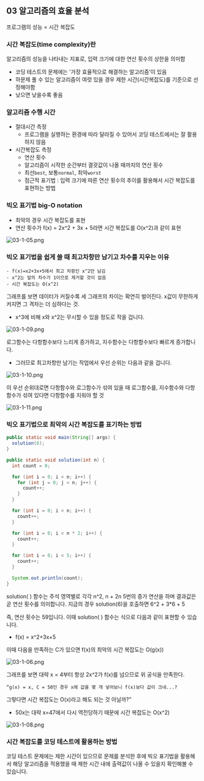 ## 03 알고리즘의 효율 분석
프로그램의 성능 = 시간 복잡도

### 시간 복잡도(time complexity)란
알고리즘의 성능을 나타내는 지표로, 입력 크기에 대한 연산 횟수의 상한을 의미함

- 코딩 테스트의 문제에는 '가장 효율적으로 해결하는 알고리즘’이 있음
- 하문제 풀 수 있는 알고리즘이 여럿 있을 경우 제한 시간(시간복잡도)를 기준으로 선정해야함
- 낮으면 낮을수록 좋음

### 알고리즘 수행 시간
- 절대시간 측정
  - 프로그램을 실행하는 환경에 따라 달라질 수 있어서 코딩 테스트에서는 잘 활용하지 않음
- 시간복잡도 측정
  - 연산 횟수
  - 알고리즘이 시작한 순간부터 결괏값이 나올 때까지의 연산 횟수
  - 최선`best`, 보통`normal`, 최악`worst`
  - 점근적 표기법 : 입력 크기에 따른 연산 횟수의 추이를 활용해서 시간 복잡도를 표현하는 방법

### 빅오 표기법 big-O notation
- 최악의 경우 시간 복잡도를 표현
- 연산 횟수가 f(x) = 2x^2 + 3x + 5라면 시간 복잡도를 O(x^2)과 같이 표현


![03-1-05.png](img/03-1-05.png)

### 빅오 표기법을 쉽게 쓸 때 최고차항만 남기고 차수를 지우는 이유

    - f(x)=x2+3x+5에서 최고 차항인 x^2만 남김
    - x^2는 앞의 차수가 1이므로 제거할 것이 없음
    - 시간 복잡도는 O(x^2)


그래프를 보면 데이터가 커질수록 세 그래프의 차이는 확연히 벌어진다. x값이 무한하게 커지면 그 격차는 더 심하다는 것.

- x^3에 비해 x와 x^2는 무시할 수 있을 정도로 작을 겁니다.

![03-1-09.png](img/03-1-09.png)

로그함수는 다항함수보다 느리게 증가하고, 지수함수는 다항함수보다 빠르게 증가합니다. 

- 그러므로 최고차항만 남기는 작업에서 우선 순위는 다음과 같을 겁니다.

![03-1-10.png](img/03-1-10.png)

이 우선 순위대로면 다항함수와 로그함수가 섞여 있을 때 로그함수를, 지수함수와 다항함수가 섞여 있다면 다항함수를 지워야 할 것

![03-1-11.png](img/03-1-11.png)

### 빅오 표기법으로 최악의 시간 복잡도를 표기하는 방법

``` java
public static void main(String[] args) {
  solution(6);
}

public static void solution(int n) {
  int count = 0;

  for (int i = 0; i < n; i++) {
    for (int j = 0; j < n; j++) {
      count++;
    }
  }

  for (int i = 0; i < n; i++) {
    count++;
  }

  for (int i = 0; i < n * 2; i++) {
    count++;
  }

  for (int i = 0; i < 5; i++) {
    count++;
  }

  System.out.println(count);
}
``` 

solution( ) 함수는 주석 영역별로 각각 n^2, n + 2n 5번의 증가 연산을 하며 결과값은 곧 연산 횟수를 의미합니다. 
지금의 경우 solution(6)을 호출하면 6^2 + 3*6 + 5

즉, 연산 횟수는 59입니다. 이때 solution( ) 함수는 식으로 다음과 같이 표현할 수 있습니다.

- f(x) = x^2+3x+5

이때 다음을 만족하는 C가 있으면 f(x)의 최악의 시간 복잡도는 O(g(x))


![03-1-06.png](img/03-1-06.png)

그래프를 보면 대략 x = 4부터 항상 2x^2가 f(x)를 넘으므로 위 공식을 만족한다.

`“g(x) = x, C = 50인 경우 x에 값을 몇 개 넣어보니 f(x)보다 값이 크네...? `

그렇다면 시간 복잡도는 O(x)라고 해도 되는 것 아닐까?”

- 50x는 대략 x=47에서 다시 역전당하기 때문에 시간 복잡도는 O(x^2)

![03-1-08.png](img/03-1-08.png)


### 시간 복잡도를 코딩 테스트에 활용하는 방법
코딩 테스트 문제에는 제한 시간이 있으므로 문제를 분석한 후에 빅오 표기법을 활용해서 해당 알고리즘을 적용했을 때 제한 시간 내에 출력값이 나올 수 있을지 확인해볼 수 있습니다.

